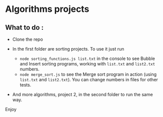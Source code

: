# Algorithms projects

## What to do :

- Clone the repo

- In the first folder are sorting projects. To use it just run

  - `node sorting_functions.js list.txt` in the console to see Bubble and Insert sorting programs, working with `list.txt` and `list2.txt` numbers.
  - `node merge_sort.js` to see the Merge sort program in action (using `list.txt` and `list2.txt`). You can change numbers in files for other tests.

- And more algorithms, project 2, in the second folder to run the same way.

Enjoy
